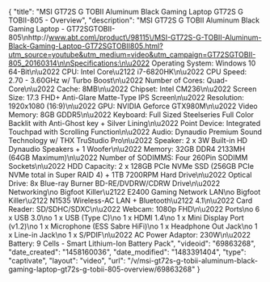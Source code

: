 {
    "title": "MSI GT72S G TOBII Aluminum Black Gaming Laptop GT72S G TOBII-805 - Overview",
    "description": "MSI GT72S G TOBII Aluminum Black Gaming Laptop - GT72SGTOBII-805\nhttp:\/\/www.abt.com\/product\/98115\/MSI-GT72S-G-TOBII-Aluminum-Black-Gaming-Laptop-GT72SGTOBII805.html?utm_source=youtube&utm_medium=video&utm_campaign=GT72SGTOBII-805_20160314\n\nSpecifications:\n\u2022 Operating System: Windows 10 64-Bit\n\u2022 CPU: Intel Core\u2122 i7-6820HK\n\u2022 CPU Speed: 2.70 - 3.60GHz w\/ Turbo Boost\n\u2022 Number of Cores: Quad-Core\n\u2022 Cache: 8MB\n\u2022 Chipset: Intel CM236\n\u2022 Screen Size: 17.3 FHD+ Anti-Glare Matte-Type IPS Screen\n\u2022 Resolution: 1920x1080 (16:9)\n\u2022 GPU: NVIDIA Geforce GTX980M\n\u2022 Video Memory: 8GB GDDR5\n\u2022 Keyboard: Full Sized Steelseries Full Color Backlit with Anti-Ghost key + Silver Lining\n\u2022 Point Device: Integrated Touchpad with Scrolling Function\n\u2022 Audio: Dynaudio Premium Sound Technology w\/ THX TruStudio Pro\n\u2022 Speaker: 2 x 3W Built-in HD Dynaudio Speakers + 1 Woofer\n\u2022 Memory: 32GB DDR4 2133MH (64GB Maximum)\n\u2022 Number of SODIMMS: Four 260Pin SODIMM Sockets\n\u2022 HDD Capacity: 2 x 128GB PCIe NVMe SSD (256GB PCIe NVMe total in Super RAID 4) + 1TB 7200RPM Hard Drive\n\u2022 Optical Drive: 8x Blue-ray Burner BD-RE\/DVDRW\/CDRW Drive\n\u2022 Networking\no Bigfoot Killer\u2122 E2400 Gaming Network LAN\no Bigfoot Killer\u2122 N1535 Wireless-AC LAN + Bluetooth\u2122 4.1\n\u2022 Card Reader: SD\/SDHC\/SDXC\n\u2022 Webcam: 1080p FHD\n\u2022 Ports\no 6 x USB 3.0\no 1 x USB (Type C)\no 1 x HDMI 1.4\no 1 x Mini Display Port (v1.2)\no 1 x Microphone (ESS Sabre HiFi)\no 1 x Headphone Out Jack\no 1 x Line-in Jack\no 1 x S\/PDIF\n\u2022 AC Power Adaptor: 230W\n\u2022 Battery: 9 Cells - Smart Lithium-Ion Battery Pack",
    "videoid": "69863268",
    "date_created": "1458160036",
    "date_modified": "1483391404",
    "type": "captivate",
    "layout": "video",
    "url": "\/v\/msi-gt72s-g-tobii-aluminum-black-gaming-laptop-gt72s-g-tobii-805-overview\/69863268"
}